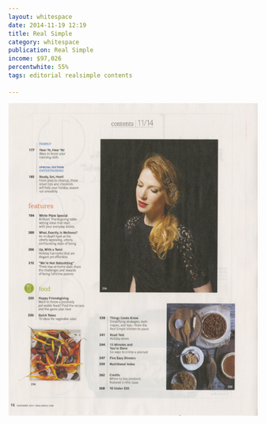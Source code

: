 ```yaml
---
layout: whitespace
date: 2014-11-19 12:19
title: Real Simple
category: whitespace
publication: Real Simple
income: $97,026
percentwhite: 55%
tags: editorial realsimple contents 

---
```





<img src="/img/editscans/RealSimple_Contents1.png">

<div class="overlayContainer">
<object type="image/svg+xml" data="/img/overlays/RealSimple_Contents1.svg" class="trans"></object>
</div>


            
        
        
